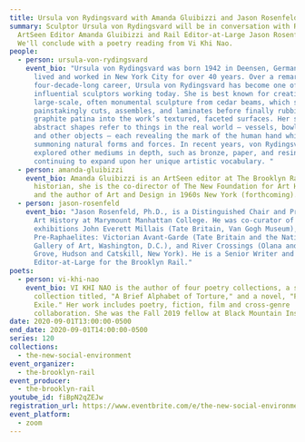 ```yaml
---
title: Ursula von Rydingsvard with Amanda Gluibizzi and Jason Rosenfeld
summary: Sculptor Ursula von Rydingsvard will be in conversation with Rail
  ArtSeen Editor Amanda Gluibizzi and Rail Editor-at-Large Jason Rosenfeld.
  We'll conclude with a poetry reading from Vi Khi Nao.
people:
  - person: ursula-von-rydingsvard
    event_bio: "Ursula von Rydingsvard was born 1942 in Deensen, Germany. She has
      lived and worked in New York City for over 40 years. Over a remarkable
      four-decade-long career, Ursula von Rydingsvard has become one of the most
      influential sculptors working today. She is best known for creating
      large-scale, often monumental sculpture from cedar beams, which she
      painstakingly cuts, assembles, and laminates before finally rubbing a
      graphite patina into the work’s textured, faceted surfaces. Her signature
      abstract shapes refer to things in the real world — vessels, bowls, tools,
      and other objects — each revealing the mark of the human hand while also
      summoning natural forms and forces. In recent years, von Rydingsvard has
      explored other mediums in depth, such as bronze, paper, and resin,
      continuing to expand upon her unique artistic vocabulary. "
  - person: amanda-gluibizzi
    event_bio: Amanda Gluibizzi is an ArtSeen editor at The Brooklyn Rail. An art
      historian, she is the co-director of The New Foundation for Art History
      and the author of Art and Design in 1960s New York (forthcoming).
  - person: jason-rosenfeld
    event_bio: "Jason Rosenfeld, Ph.D., is a Distinguished Chair and Professor of
      Art History at Marymount Manhattan College. He was co-curator of the
      exhibitions John Everett Millais (Tate Britain, Van Gogh Museum),
      Pre-Raphaelites: Victorian Avant-Garde (Tate Britain and the National
      Gallery of Art, Washington, D.C.), and River Crossings (Olana and Cedar
      Grove, Hudson and Catskill, New York). He is a Senior Writer and
      Editor-at-Large for the Brooklyn Rail."
poets:
  - person: vi-khi-nao
    event_bio: VI KHI NAO is the author of four poetry collections, a short stories
      collection titled, "A Brief Alphabet of Torture," and a novel, "Fish in
      Exile." Her work includes poetry, fiction, film and cross-genre
      collaboration. She was the Fall 2019 fellow at Black Mountain Institute.
date: 2020-09-01T13:00:00-0500
end_date: 2020-09-01T14:00:00-0500
series: 120
collections:
  - the-new-social-environment
event_organizer:
  - the-brooklyn-rail
event_producer:
  - the-brooklyn-rail
youtube_id: fiBpN2qZEJw
registration_url: https://www.eventbrite.com/e/the-new-social-environment-120-ursula-von-rydingsvard-tickets-118368329861
event_platform:
  - zoom
---
```

